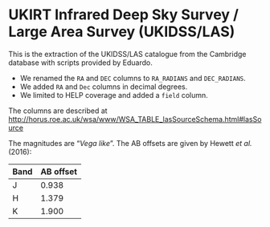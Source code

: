 UKIRT Infrared Deep Sky Survey / Large Area Survey (UKIDSS/LAS)
===============================================================

This is the extraction of the UKIDSS/LAS catalogue from the Cambridge database
with scripts provided by Eduardo.

- We renamed the `RA` and `DEC` columns to `RA_RADIANS` and `DEC_RADIANS`.
- We added `RA` and `Dec` columns in decimal degrees.
- We limited to HELP coverage and added a `field` column.

The columns are described at
http://horus.roe.ac.uk/wsa/www/WSA_TABLE_lasSourceSchema.html#lasSource

The magnitudes are “*Vega like*”.  The AB offsets are given by Hewett *et al.*
(2016):

| Band | AB offset |
|------|-----------|
| J    | 0.938     |
| H    | 1.379     |
| K    | 1.900     |
